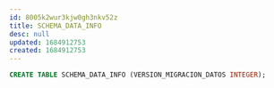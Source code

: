 ```yaml
---
id: 8005k2wur3kjw0gh3nkv52z
title: SCHEMA_DATA_INFO
desc: null
updated: 1684912753
created: 1684912753
---
```



```sql
CREATE TABLE SCHEMA_DATA_INFO (VERSION_MIGRACION_DATOS INTEGER);
```
